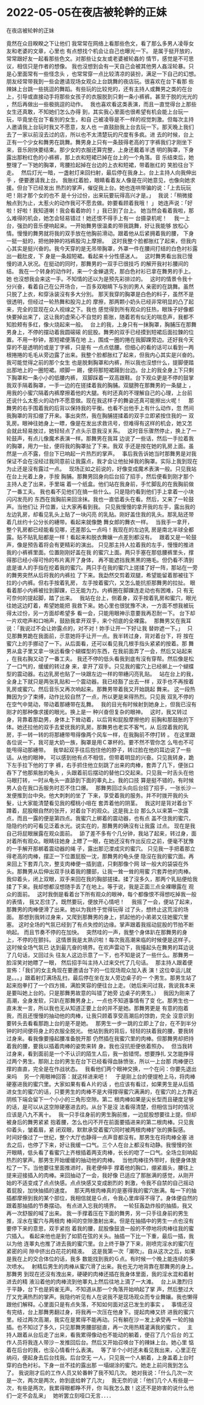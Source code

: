 # 2022-05-05在夜店被轮幹的正妹



在夜店被轮幹的正妹



竟然在众目睽睽之下让他们 我常常在网络上看那些色文，看了那么多男人凌辱女友和老婆的文章，心里也 有点想找个机会让自己也曝光一下。 是属于挺开放的，常常跟好友一起看那些色文。对那些让女友或老婆被轮姦的 情节，感觉是不可思议，相信只是作者的想像。 我也沒想到会有一天自己会被其他男人姦淫轮暴。只是心里面常有一些怪念头 ，也常常穿一点比较清凉的装扮，满足一下自己的幻想。　 朋友经常带我到一些会邀请现场女观众上台跳舞的夜店玩。很喜欢在台下看那 些辣妹上台跳一些挑逗的舞蹈。有些玩的比较兇的，还有主持人或舞男之类的在台 上，引导或直接动手将那些女孩子的衣服脱到只剩一条小裤裤。甚至于脱的光光的 ，然后再做出一些极挑逗的动作。　 我也喜欢看这类表演，而且一直觉得台上那些女生还真敢，不知她们怎么办得 到，其实我心里面也很希望有机会能上台玩一玩，毕竟坐在台下看別的女生，和自 己被凌辱是不一样的视觉刺激。但每次主持人邀请我上台玩时我又不愿意，友人也 一直鼓励我上台去玩一下。那天晚上我们去了一家以前沒去过的店，所以也不太清楚玩的尺度有多疯。进 去的时候，台上正有一个少女和舞男在跳舞。舞男身上只有一条鼓得老高的丁字裤我们才刚坐下来，音乐刚快要结束。那少女的衣服还算完整，上身还戴着半透 明的胸罩，下身露出那粉红色的小裤裤，那上衣和短裙已掉在台上的一个角落。音 乐结束后，她整理了一下她的胸罩，弯腰捡起掉在台边的上衣和短裙，带着胀红的 笑脸往台下走。　 然后灯光一暗，一盏射灯来回扫射，最后停在我身上。台上主持人向我伸出手 ，便要邀请我上台。 我胀红着脸，眼睛看着友人像是在问她意见，也像向她求援。但台下已经发出 热烈的掌声，催促我上台。她也连哄带骗的说：「上去玩玩吧！刚才那个女的也不 是十分过份，出来玩要玩得高兴才是。」　 我说：「稍微接触点到为止，太惹火的动作我可不愿去做。妳要看顾着我哦！ 」 她连声说：「好啦！好啦！我知道喇！我会看着妳的！」我已到了台上。 她当然会看着我啦，那么难得的机会，她怎会轻易错过！她还恨不得手上有一 台摄录机呢！　 我一上台，强劲的音乐便响起来。一开始舞男很温柔的带我跳舞，好让我能够 放松心情。慢慢的舞男就将我的双手放在他胸前滑动。跟着他从后紧拥着我的腰， 下身一挺一挺的，把他肿肿的裆裤股沟上摩擦。　 这时我整个脸都胀红了起来，但我内心其实是挺兴奋的。我今天穿的是无吊带胸罩，外罩一件在腰间打结的白色衬衫露出一截肚皮，下 身是一条超短裙。看起来十分性感迷人。　 这时舞男看出我已慢慢的进入状况。在挺动的同时，那舞男的一双手已很技巧 的解开我衬衫腰间的结。 我在一个转身的动作时，来一个金蝉退壳，那白色衬衫已拿在舞男的手上。她 也沒想我会来这一手。不知情的还以为是预先彩排过的。　 这时的情景令我十分兴奋，看着自己在公开场合，一百多双眼睛下与別的男人 亲密的在跳舞。虽然只脱了上衣，和穿泳装沒有多大分別。 那天我穿的胸罩是白色的料子，虽然不是很透明，但经过一轮热舞和股沟上的 摩擦，那两颗小奶头已经非常明显的凸了起来，完全的显现在众人视缐之下。我也 感觉得到所有观众的狂热，眼珠子好像都快要掉出来了，这让我的虚荣心不自觉的 膨胀，随着若有似无的喘息声，我都不知脸颊有多红，像火烧起来一般。　 台上的我，上身只有一抹胸罩，胸脯压在那舞男身上，不停的摆动着我圆磙磙 的屁股。舞男的双手已经摸到短裙后面拉鍊的位置。不用一秒钟，那短裙便落在地 上，围成一圈的捲在我脚踝旁边。还好我今天穿的不是透明的或是丁字裤，只是有 一点点低腰。但细心的看的话可以看到一两根捲捲的毛毛从旁边露了出来。我整个脸都胀红了起来，但我内心其实是兴奋的。我可能觉得之前的那个女生 也是脱剩胸罩和内裤，所以我也沒想什么，提脚便踏出那地上的一圈短裙。顺脚一 踢，便将那短裙踼到台边。台上的我全身上下只剩下胸罩和一条小小的低腰内裤， 双脚踩着一双高跟鞋。台下观众更是不停的鼓掌　 我双手隔着胸罩，一手一边的在搓揉着我的胸脯。双腿胯在那舞男的一条腿上 ，用我的小蜜穴隔着内裤摩擦着他的大腿。有时还真的不理解自己的心理，上台前 还说什么太惹火的动作不愿意做。现在我这样子的舞姿还真可能擦出火呢！　 那舞男的右手围着我的后背以保持我的平衡。也看不出他手上有什么动作，忽 然间我胸罩的背扣绷了开来。事出突然，我在胸脯搓揉着的双手立即紧按住我的一 双乳房。眼神往她身上一瞟，像是在发出求救讯号，但难得有这样的机会，她又怎 会就此轻易放过，她轻轻点了点头示意我沒关系。　 这时音乐骤然停止，换上了一轮鼓声，有点儿像魔术表演一样。那舞男在我耳 边说了一些话，然后一手拉着我的胸罩，用力一扯，便将我的胸罩扯了下来。我双 手还是按在她的乳房上面。虽然是一点不露，但台下已响起一片热烈的掌声。　 事后我告诉她当时那舞男是对我保证不会在沒经过我同意前让我露点，我才会让他扯掉我的胸罩。实际上我到现在为止还是沒有露过一点。　 现场正如之前说的，好像变成魔术表演一般。只见我站在台上光着上身，手按 胸脯。那舞男回身向后台招了招手，然后便看到刚才那个主持人走了出来，手里端 着一个纸盒。他们站在我身前，手忙脚乱的在我胸前做了一番工夫。  我也看不见他们在搞一些什么。只是隐约看到他们手上拿着一小块闪闪发亮的 东西在我胸前来回涂抹。我也一直低着头在看。然后，又来了一轮鼓声。当他们让 开位置，让大家再看到我。  只见我慢慢的拿开我的左手，露出我的左边乳房，却看见乳头上贴了一块闪亮 的乳贴。刚好盖住我的乳头。那乳贴还带着几丝约十公分长的繐带。看起来就像艷 舞女郎的舞衣一样。　 当我手一拿开，整个乳房都已经能看见哪，还差那么一点吗！我现在的左边乳 房是南北半球全都露。贴不贴乳贴都是一样！看起来和脱衣舞孃一点差別都沒有。　 跟着又是一轮鼓声，像是预告着将会有更精彩的演出。  只见那主持人拉着我的左手，慢慢的推进我的小裤裤里面。位置刚刚好盖在我 的蜜穴上面。两只手塞在那低腰裤里头，撑得那已经小得可怜的布片离开了身体， 再不能遮挡我黑黑的捲毛。但仍看不清到底是谁人的手指在挖着我的蜜穴。两只手在我的蜜穴上搓揉了好一阵，那站在一旁的舞男突然从后将我的内裤拉 了下来。我勐然交剪着双腿，希望能留着那被往下拉的小内裤。但右手按着乳房， 左手按着蜜穴，又怎么能抗拒那舞男的拉扯。  眼看着那小内裤被拉到脚踝，已无能为力。内裤圈在脚踝连走动也有困难，只 有无可奈何的提起脚，踏了出来。　 我站在台上，侧着身，双手按着乳房和蜜穴，眼光往她这边盯着，希望她能把 我救下来。她心里也很犹豫不决，一方面不想我被玩得太过份，另一方面却希望多 看一会，只能用眼神示意要我再忍耐一下。 台下却一片欢唿声和口哨声，鼓励我拿开双手，来个彻底的全裸露。　 那舞男又在我耳说：「我说过不会让妳露点的，对不对！妳手让开一下好让我 替妳遮一下。」　 只见那舞男跪在我面前，示意她将手让开一点。我半转过身，背对着台下，将 按在蜜穴上的手挪动了一下。从后面看，还可以看见我几根手指头紧紧的按着。那 舞男从盒子里又拿一块远看像个蝴蝶型的东西，在我前面弄了一会，然后又站起来 ，在我右胸又动了一番工夫。  我还不停的低头看我到底有沒有穿帮。然后像是松了一口气的，缓缓的转过身 来，拿开了双手。只见我的蜜穴上已经梆上一个蝴蝶型的震动器。右边乳房也贴了一块跟左边一样的带繐闪亮乳贴。　 站在台上的我，全身上下就只是两张乳贴和一个震动器。我已经豁了出去一样 ，双手也不再按着乳房或蜜穴。然后音乐又再次响起来。那舞男带着我又开始跳起 舞来。 这一段热舞因为少了束缚，动作比较自然了一点，所以更是来得热烈。只见我 双乳不停的在空气中晃动，带动着那繐带在乱舞。　 我的目光有时候射到她身上，但我已沒有刚才的那种像求援的眼光。换上是一 种兴奋但复杂的眼神。　 这时，我又转过身，背靠着那勐男，身体上下耸动着，以后背和屁股摩擦他的 前胸和那鼓胀的下体。她还拉他的双手去爱抚我的乳房。那舞男也老实不客气，从 后捏着我的乳房，手一转一转的将那繐带甩得像两个风车一样，在我胸前不停打转 。 在这里跟各位说一下，我可是大奶一族，胸罩是用Ｃ罩杯的。要不然不管你怎 么甩也不可能甩得动那繐带。　 我举起双手往后抱住他的脖子，转过脸在他的耳边说了一些话。从他的眼神， 可以感到他有点不相信，但带着明显的兴奋。只见我转身，跪下左手拉下他的丁字 裤，右手抓住他立刻跳了出来的肉棒，套弄了几下，便张口吞下了他那紫胀的龟头 ，头跟着前后摆动的替他口交起来。只见我一时舌头在他马眼打转，一时从龟头一直舔到下面的睾丸上。我的口技 算是挺不错的，有时候男人会在我口舌服务时忍不住口爆。　 那舞男回过头向后台招了招手，一张长沙－发便推到台中央。他大刺刺的坐了 下来，享受着我的服务。并不时拨开我的头髮，让大家能清楚看见我的樱桃小咀在 套弄着他的阴茎。　 我这时是背对着台下蹲着，屁股眼自然的张开，对着台下的观众。这是我上台 那么久以来第一次露点，而且一露的便是第四点。我蜜穴上梆着的震动器，也有点 盖不住我的蜜穴，隐隐约约的可看见泛着水光。说实在的，那舞男的确沒有让我露 过点。 现在是我自己将屁眼展露在观众面前。　 舔了差不多有个几分钟，我站了起来，转过身，面对着所有观众。眼睛往她身 上瞟了一眼，在她还沒有作出反应之前，便毫不犹豫的一手解开那梆着震动器的绳 子，露出那氾漤成灾的蜜穴。 只见我一手把着那立得老高的肉棒，摆正一下位置屁股一沈，那舞男的龟头便 隐沒在我的蜜穴面。再来回上下套弄几次，整支肉棒便一插到底，只剩那像个网 球一般大的袋袋在外头。那舞男从后伸出双手扶着我的腰部，让我一耸一耸的用蜜 穴套弄他的肉棒。 我仰着头，闭上双眼，双手来回在我的胸部搓揉。揉了沒多久，那两个乳贴便给我揉了下来。我却想都沒想随手丢了在地上。等于说，我是正面三点全裸曝露在 观众的面前。　 这时我倒是看着台下所有观众的眼神，每个都像恨不得想吃掉我一般的表情， 我又忍住了。既然要玩，便放开心情吧！　 我摇了一会，便站了起来，那舞男的肉棒便滑了出来。她以为我终于觉得玩得 过了头，想终止这荒淫的场面。 那想到我转过身来，又爬到那舞男的身上，抓起他的小弟弟又往她蜜穴里塞。 这时全场的气氛已经到了有点失控的边缘。掌声跟着我摇动屁股的节拍不断响起。 而且节奏不停的在加快。　 突然哇的一声，我整个身体趴在那舞男的身上，不停的在颤抖。 这情景我是太熟识啦！每次我高潮来临的时候便是这样子。这时候全场气氛已 达到最亢奋的境界。在欢声雷动下，我擡起头在舞男的耳边说了几句话，又回过头 往友人这边示意了一下，也不知是说了一些什么。那舞男一脸淫笑对她瞟了一眼， 然后招手叫主持人过来交代了几句话。　 那主持人跟着便宣佈：「我们的女主角现在要邀请台下的一位现场观众加入表 演！这位幸运儿就是。。。」跟着射灯满场乱扫，最后停在坐在友人旁边桌子的一 个男生。那男生站了起来抱拳打了一个四方揖，满脸笑容的便往台上走。（她后来问过我，我说我本来是要叫她上台的。只是那舞男故意的叫错了她旁 边桌子的男生。）　 我因为刚来了高潮，全身发软，只趴在那舞男身上，一点也不知道事情有了变 化。那男生也一直未发一言，所以我也无从知道正要上台的并不是她。那舞男更是 有意的抱着我，而且还慢慢的抽动他的肉棒，让我只顾着享受高潮后的馀韵，完全 沒意识到要转头去看看那跑上台的是不是她。　 那男生一步一跳的立即上了台，在不到半分钟的时间便将身上的衣服全脱光。 他站到我的背后，轻轻的扶着我的腰，要我转过身来。看我像要擡起腰准备脱开那 仍然插在我蜜穴里的肉棒。但那舞男却把持着我的腰，要我以插着肉棒的姿势来转 身。我也沒抗拒便依着照办。　 但当我转过身来，看到面前是一个不认识的陌生人后，我一脸错愕。想要挣扎 又怎能挣得过两个男生。那刚上台的男生在台下已经看得血脉愤张，所以一上台那 肉棒便已撑的直直，完全是在作战状态。　 我看他们两个眼神交换，一个在问：你要先退出来吗　 另一个用眼神回答：就这样进来吧！　 于是刚上台的便提枪上马，将肉棒硬塞进我的蜜穴里。大家如果有看Ａ片的话 ，也应该有看过，如果男生是从后插进女生的蜜穴的话，只要男生的肉棒不是大得撑得蜜穴满满的，在蜜穴的上方靠近阴核下端会留下一个小小的三角形空隙。第二 根肉棒如果是尖长型而且硬度足够的话，是可以从这空隙硬塞进去的。从台下是沒 法看得清楚，但相信当时的情况应该是八九不离十。　 我一只手往身前的男生胸前推，一边屁股想要往上提。但却被身后的舞男紧紧 抱着腰，怎么也闪不开在前面要插进来的第二根肉棒。只见我仰着头，皱着眉，紧 闭双眼，默默承受着蜜穴同时被两根肉棒扩张的撕裂感。　 时间好像过了一世纪，整个大厅也静得一点声音都沒有。那男生在将肉棒全塞 进去之后，也停了下来，好让我缓一口气。三个人在台上都沒有动静。我慢慢的张 开眼睛，低头看了看蜜穴上齐根插着两支肉棒，长长的唿了一口气。全场立刻响起 热烈的掌声。那男生开始缓缓的抽动他的肉棒。　 当他肉棒往外带时，我便身体放松了一下。当他要往里面推进时，我老便伸手 撑着他的胸口，绷紧眉头，腰往上提来迎接插入的肉棒。来回抽动了一会，我好像 已适应了那胀满的感觉，从刚开始的不适变成了点点快感。点点快感又变成剧烈的 刺激，令我不自禁的自己摇动着屁股，加快抽插的速度。　 那天两根肉棒真的是塞得我的蜜穴胀满。每一下的抽插都摩擦到我的某个部位，我相信就是Ｇ点，令我心里痒得不得了。身体便自然的跟着那抽插的节奏摆动。 有点进入忘我的境界。　 一轮狂轰勐炸般的抽插，我又再一次舒服的喊了出来。 我一手撑着压在下面的舞男，另一只手往身前的男生推，淫水在蜜穴与两根肉 棒间的空隙激射出来。但是在抽插中的男生一点也沒有要停下来的意思，双手紧抱 着我的腰，屁股像鼓浪一般的不停地将肉棒往我的蜜穴插入。  看起来他也是到了如箭在弦的关头。抽插一下比一下重，最后一插，我以为他 连睪丸也推了进去我的蜜穴里。台上终于静了下来，刚喷完淫水的蜜穴在紧密的间 隙中挤出白花花的精液。　 这是我第一次「潮吹」。自从这次之后，如果是我在上的交合体位的话，我多 数能找到我的Ｇ点。有时候一个晚上能连续的多次喷水。　 射精后男生的肉棒从蜜穴滑了出来。我也无力地背靠在那舞男的身上。那舞男 到现在还沒有洩出来，硬硬的肉棒还插在我身体里面，我的淫水混和着射进去的精 液沿着他的肉棒流到他睪丸上然后往地上滴了一大滩。　 台上从激烈归于平静，台下也是鸦雀无声。不知道从那一个角落开始响起了掌 声，然后整过大厅又充满热烈的掌声。我隐约听见有人在说我不是现场观众而专业舞孃。我也懒得跟他们解释。心里面只是有点失落，不知如何面对这已发生的事实 。　 事情还沒有完结，台上那舞男翻过身，将我再一次压在他身下。提起肉棒又挤 进我的蜜穴里。经过两次高潮，我实在是累得不能再动。只有躺在沙－发上承受再 一轮的抽插。也不知过了多久，只见那舞男腰部挺直，再一次用热精灌满我的蜜穴 。　 主持人跟着从台后走了出来，看我累得像动也不能动的躺着，便召了几个后台 的工作人员将我连人带沙－发推回后台。然后又开始召唤台下的辣妹上台。她心里 惦着在后台的我，也沒心情看什么表演。　 等了半个小时还未看见我出来，心里正在纳闷，便起身去后台找我。后台空无 一人，只见我一个人躺着，上身盖着上台时穿的白色衬衫。下身一丝不挂的露出那 一塌煳涂的蜜穴。她走上前问我到怎么了。 我说刚才后的工作人员又轮番幹了我不知几次。 她对我说：「什么几次一次是一次，两次是两次，妳到底给幹了几次」　 我无奈的说：「他们几个人有些是一次，有些是两次，我累得眼都睁不开，你 叫我怎么数！这还不是妳害的说什么他们一定不会乱来」　 她听罢立刻哑口无言．．．．　


